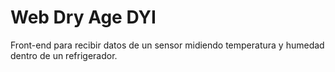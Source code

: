 # Web Dry Age DYI

Front-end para recibir datos de un sensor midiendo temperatura y humedad dentro de un refrigerador.
